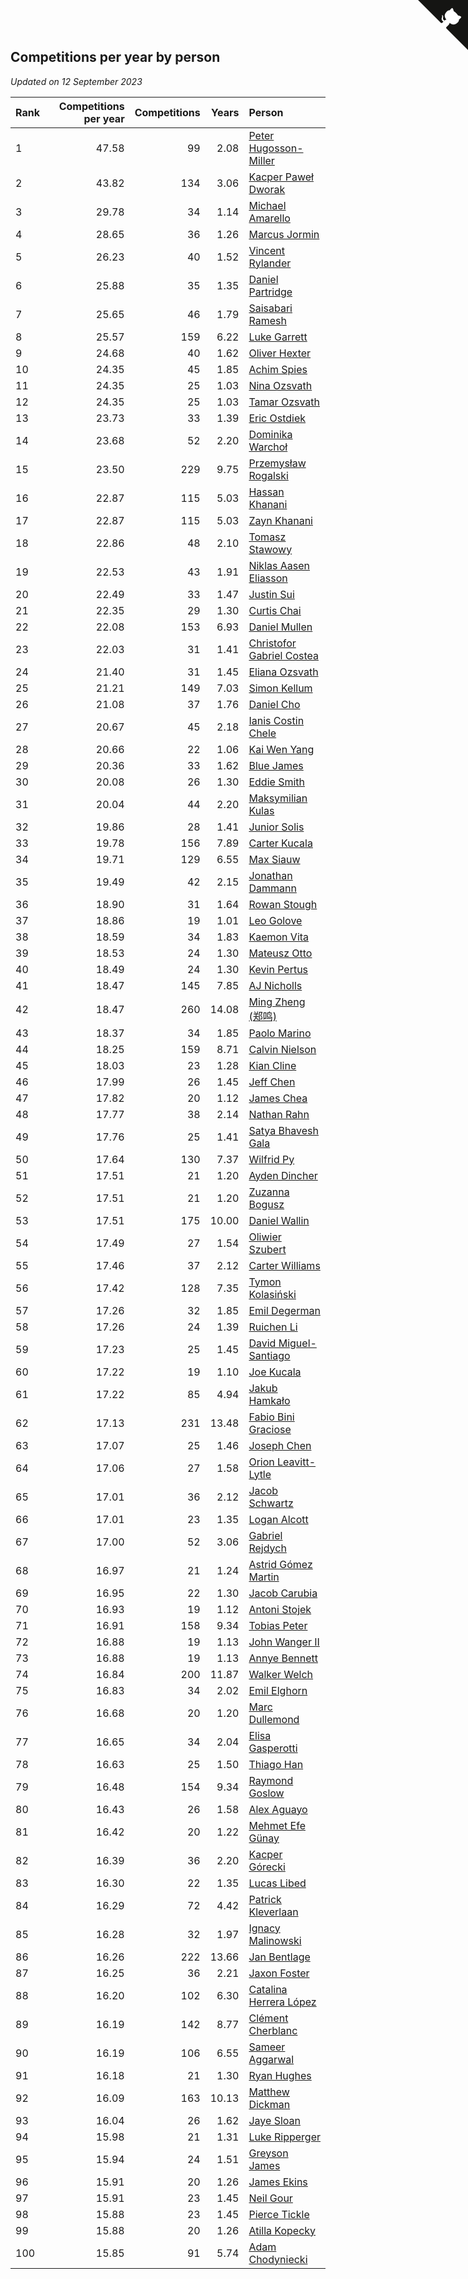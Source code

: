## Competitions per year by person

*Updated on 12 September 2023*

| Rank | Competitions per year | Competitions | Years | Person |
| :--- | ---: | ---: | ---: | :--- |
| 1 | 47.58 | 99 | 2.08 | [Peter Hugosson-Miller](https://www.worldcubeassociation.org/persons/2021HUGO01) |
| 2 | 43.82 | 134 | 3.06 | [Kacper Paweł Dworak](https://www.worldcubeassociation.org/persons/2020DWOR01) |
| 3 | 29.78 | 34 | 1.14 | [Michael Amarello](https://www.worldcubeassociation.org/persons/2022AMAR09) |
| 4 | 28.65 | 36 | 1.26 | [Marcus Jormin](https://www.worldcubeassociation.org/persons/2022JORM01) |
| 5 | 26.23 | 40 | 1.52 | [Vincent Rylander](https://www.worldcubeassociation.org/persons/2022RYLA01) |
| 6 | 25.88 | 35 | 1.35 | [Daniel Partridge](https://www.worldcubeassociation.org/persons/2022PART02) |
| 7 | 25.65 | 46 | 1.79 | [Saisabari Ramesh](https://www.worldcubeassociation.org/persons/2021RAME01) |
| 8 | 25.57 | 159 | 6.22 | [Luke Garrett](https://www.worldcubeassociation.org/persons/2017GARR05) |
| 9 | 24.68 | 40 | 1.62 | [Oliver Hexter](https://www.worldcubeassociation.org/persons/2022HEXT01) |
| 10 | 24.35 | 45 | 1.85 | [Achim Spies](https://www.worldcubeassociation.org/persons/2021SPIE01) |
| 11 | 24.35 | 25 | 1.03 | [Nina Ozsvath](https://www.worldcubeassociation.org/persons/2022OZSV03) |
| 12 | 24.35 | 25 | 1.03 | [Tamar Ozsvath](https://www.worldcubeassociation.org/persons/2022OZSV04) |
| 13 | 23.73 | 33 | 1.39 | [Eric Ostdiek](https://www.worldcubeassociation.org/persons/2022OSTD01) |
| 14 | 23.68 | 52 | 2.20 | [Dominika Warchoł](https://www.worldcubeassociation.org/persons/2021WARC01) |
| 15 | 23.50 | 229 | 9.75 | [Przemysław Rogalski](https://www.worldcubeassociation.org/persons/2013ROGA02) |
| 16 | 22.87 | 115 | 5.03 | [Hassan Khanani](https://www.worldcubeassociation.org/persons/2018KHAN26) |
| 17 | 22.87 | 115 | 5.03 | [Zayn Khanani](https://www.worldcubeassociation.org/persons/2018KHAN28) |
| 18 | 22.86 | 48 | 2.10 | [Tomasz Stawowy](https://www.worldcubeassociation.org/persons/2021STAW01) |
| 19 | 22.53 | 43 | 1.91 | [Niklas Aasen Eliasson](https://www.worldcubeassociation.org/persons/2021ELIA01) |
| 20 | 22.49 | 33 | 1.47 | [Justin Sui](https://www.worldcubeassociation.org/persons/2022SUIJ01) |
| 21 | 22.35 | 29 | 1.30 | [Curtis Chai](https://www.worldcubeassociation.org/persons/2022CHAI02) |
| 22 | 22.08 | 153 | 6.93 | [Daniel Mullen](https://www.worldcubeassociation.org/persons/2016MULL04) |
| 23 | 22.03 | 31 | 1.41 | [Christofor Gabriel Costea](https://www.worldcubeassociation.org/persons/2022COST03) |
| 24 | 21.40 | 31 | 1.45 | [Eliana Ozsvath](https://www.worldcubeassociation.org/persons/2022OZSV01) |
| 25 | 21.21 | 149 | 7.03 | [Simon Kellum](https://www.worldcubeassociation.org/persons/2016KELL12) |
| 26 | 21.08 | 37 | 1.76 | [Daniel Cho](https://www.worldcubeassociation.org/persons/2021CHOD01) |
| 27 | 20.67 | 45 | 2.18 | [Ianis Costin Chele](https://www.worldcubeassociation.org/persons/2021CHEL01) |
| 28 | 20.66 | 22 | 1.06 | [Kai Wen Yang](https://www.worldcubeassociation.org/persons/2022YANG19) |
| 29 | 20.36 | 33 | 1.62 | [Blue James](https://www.worldcubeassociation.org/persons/2022JAME01) |
| 30 | 20.08 | 26 | 1.30 | [Eddie Smith](https://www.worldcubeassociation.org/persons/2022SMIT20) |
| 31 | 20.04 | 44 | 2.20 | [Maksymilian Kulas](https://www.worldcubeassociation.org/persons/2021KULA02) |
| 32 | 19.86 | 28 | 1.41 | [Junior Solis](https://www.worldcubeassociation.org/persons/2022SOLI03) |
| 33 | 19.78 | 156 | 7.89 | [Carter Kucala](https://www.worldcubeassociation.org/persons/2015KUCA01) |
| 34 | 19.71 | 129 | 6.55 | [Max Siauw](https://www.worldcubeassociation.org/persons/2017SIAU02) |
| 35 | 19.49 | 42 | 2.15 | [Jonathan Dammann](https://www.worldcubeassociation.org/persons/2021DAMM01) |
| 36 | 18.90 | 31 | 1.64 | [Rowan Stough](https://www.worldcubeassociation.org/persons/2022STOU01) |
| 37 | 18.86 | 19 | 1.01 | [Leo Golove](https://www.worldcubeassociation.org/persons/2022GOLO02) |
| 38 | 18.59 | 34 | 1.83 | [Kaemon Vita](https://www.worldcubeassociation.org/persons/2021VITA01) |
| 39 | 18.53 | 24 | 1.30 | [Mateusz Otto](https://www.worldcubeassociation.org/persons/2022OTTO01) |
| 40 | 18.49 | 24 | 1.30 | [Kevin Pertus](https://www.worldcubeassociation.org/persons/2022PERT01) |
| 41 | 18.47 | 145 | 7.85 | [AJ Nicholls](https://www.worldcubeassociation.org/persons/2015NICH04) |
| 42 | 18.47 | 260 | 14.08 | [Ming Zheng (郑鸣)](https://www.worldcubeassociation.org/persons/2009ZHEN11) |
| 43 | 18.37 | 34 | 1.85 | [Paolo Marino](https://www.worldcubeassociation.org/persons/2021MARI04) |
| 44 | 18.25 | 159 | 8.71 | [Calvin Nielson](https://www.worldcubeassociation.org/persons/2014NIEL03) |
| 45 | 18.03 | 23 | 1.28 | [Kian Cline](https://www.worldcubeassociation.org/persons/2022CLIN01) |
| 46 | 17.99 | 26 | 1.45 | [Jeff Chen](https://www.worldcubeassociation.org/persons/2022CHEN19) |
| 47 | 17.82 | 20 | 1.12 | [James Chea](https://www.worldcubeassociation.org/persons/2022CHEA05) |
| 48 | 17.77 | 38 | 2.14 | [Nathan Rahn](https://www.worldcubeassociation.org/persons/2021RAHN01) |
| 49 | 17.76 | 25 | 1.41 | [Satya Bhavesh Gala](https://www.worldcubeassociation.org/persons/2022GALA03) |
| 50 | 17.64 | 130 | 7.37 | [Wilfrid Py](https://www.worldcubeassociation.org/persons/2016PYWI01) |
| 51 | 17.51 | 21 | 1.20 | [Ayden Dincher](https://www.worldcubeassociation.org/persons/2022DINC01) |
| 52 | 17.51 | 21 | 1.20 | [Zuzanna Bogusz](https://www.worldcubeassociation.org/persons/2022BOGU01) |
| 53 | 17.51 | 175 | 10.00 | [Daniel Wallin](https://www.worldcubeassociation.org/persons/2013WALL03) |
| 54 | 17.49 | 27 | 1.54 | [Oliwier Szubert](https://www.worldcubeassociation.org/persons/2022SZUB01) |
| 55 | 17.46 | 37 | 2.12 | [Carter Williams](https://www.worldcubeassociation.org/persons/2021WILL06) |
| 56 | 17.42 | 128 | 7.35 | [Tymon Kolasiński](https://www.worldcubeassociation.org/persons/2016KOLA02) |
| 57 | 17.26 | 32 | 1.85 | [Emil Degerman](https://www.worldcubeassociation.org/persons/2021DEGE01) |
| 58 | 17.26 | 24 | 1.39 | [Ruichen Li](https://www.worldcubeassociation.org/persons/2022LIRU02) |
| 59 | 17.23 | 25 | 1.45 | [David Miguel-Santiago](https://www.worldcubeassociation.org/persons/2022MIGU02) |
| 60 | 17.22 | 19 | 1.10 | [Joe Kucala](https://www.worldcubeassociation.org/persons/2022KUCA01) |
| 61 | 17.22 | 85 | 4.94 | [Jakub Hamkało](https://www.worldcubeassociation.org/persons/2018HAMK01) |
| 62 | 17.13 | 231 | 13.48 | [Fabio Bini Graciose](https://www.worldcubeassociation.org/persons/2010GRAC02) |
| 63 | 17.07 | 25 | 1.46 | [Joseph Chen](https://www.worldcubeassociation.org/persons/2022CHEN16) |
| 64 | 17.06 | 27 | 1.58 | [Orion Leavitt-Lytle](https://www.worldcubeassociation.org/persons/2022LEAV01) |
| 65 | 17.01 | 36 | 2.12 | [Jacob Schwartz](https://www.worldcubeassociation.org/persons/2021SCHW01) |
| 66 | 17.01 | 23 | 1.35 | [Logan Alcott](https://www.worldcubeassociation.org/persons/2022ALCO02) |
| 67 | 17.00 | 52 | 3.06 | [Gabriel Rejdych](https://www.worldcubeassociation.org/persons/2020REJD01) |
| 68 | 16.97 | 21 | 1.24 | [Astrid Gómez Martin](https://www.worldcubeassociation.org/persons/2022MART26) |
| 69 | 16.95 | 22 | 1.30 | [Jacob Carubia](https://www.worldcubeassociation.org/persons/2022CARU02) |
| 70 | 16.93 | 19 | 1.12 | [Antoni Stojek](https://www.worldcubeassociation.org/persons/2022STOJ03) |
| 71 | 16.91 | 158 | 9.34 | [Tobias Peter](https://www.worldcubeassociation.org/persons/2014PETE03) |
| 72 | 16.88 | 19 | 1.13 | [John Wanger II](https://www.worldcubeassociation.org/persons/2022WANG39) |
| 73 | 16.88 | 19 | 1.13 | [Annye Bennett](https://www.worldcubeassociation.org/persons/2022BENN11) |
| 74 | 16.84 | 200 | 11.87 | [Walker Welch](https://www.worldcubeassociation.org/persons/2011WELC01) |
| 75 | 16.83 | 34 | 2.02 | [Emil Elghorn](https://www.worldcubeassociation.org/persons/2021ELGH01) |
| 76 | 16.68 | 20 | 1.20 | [Marc Dullemond](https://www.worldcubeassociation.org/persons/2022DULL01) |
| 77 | 16.65 | 34 | 2.04 | [Elisa Gasperotti](https://www.worldcubeassociation.org/persons/2021GASP01) |
| 78 | 16.63 | 25 | 1.50 | [Thiago Han](https://www.worldcubeassociation.org/persons/2022HANT01) |
| 79 | 16.48 | 154 | 9.34 | [Raymond Goslow](https://www.worldcubeassociation.org/persons/2014GOSL01) |
| 80 | 16.43 | 26 | 1.58 | [Alex Aguayo](https://www.worldcubeassociation.org/persons/2022AGUA01) |
| 81 | 16.42 | 20 | 1.22 | [Mehmet Efe Günay](https://www.worldcubeassociation.org/persons/2022GUNA05) |
| 82 | 16.39 | 36 | 2.20 | [Kacper Górecki](https://www.worldcubeassociation.org/persons/2021GORE01) |
| 83 | 16.30 | 22 | 1.35 | [Lucas Libed](https://www.worldcubeassociation.org/persons/2022LIBE02) |
| 84 | 16.29 | 72 | 4.42 | [Patrick Kleverlaan](https://www.worldcubeassociation.org/persons/2019KLEV01) |
| 85 | 16.28 | 32 | 1.97 | [Ignacy Malinowski](https://www.worldcubeassociation.org/persons/2021MALI02) |
| 86 | 16.26 | 222 | 13.66 | [Jan Bentlage](https://www.worldcubeassociation.org/persons/2010BENT01) |
| 87 | 16.25 | 36 | 2.21 | [Jaxon Foster](https://www.worldcubeassociation.org/persons/2021FOST01) |
| 88 | 16.20 | 102 | 6.30 | [Catalina Herrera López](https://www.worldcubeassociation.org/persons/2017LOPE31) |
| 89 | 16.19 | 142 | 8.77 | [Clément Cherblanc](https://www.worldcubeassociation.org/persons/2014CHER05) |
| 90 | 16.19 | 106 | 6.55 | [Sameer Aggarwal](https://www.worldcubeassociation.org/persons/2017AGGA01) |
| 91 | 16.18 | 21 | 1.30 | [Ryan Hughes](https://www.worldcubeassociation.org/persons/2022HUGH04) |
| 92 | 16.09 | 163 | 10.13 | [Matthew Dickman](https://www.worldcubeassociation.org/persons/2013DICK01) |
| 93 | 16.04 | 26 | 1.62 | [Jaye Sloan](https://www.worldcubeassociation.org/persons/2022SLOA01) |
| 94 | 15.98 | 21 | 1.31 | [Luke Ripperger](https://www.worldcubeassociation.org/persons/2022RIPP01) |
| 95 | 15.94 | 24 | 1.51 | [Greyson James](https://www.worldcubeassociation.org/persons/2022JAME02) |
| 96 | 15.91 | 20 | 1.26 | [James Ekins](https://www.worldcubeassociation.org/persons/2022EKIN01) |
| 97 | 15.91 | 23 | 1.45 | [Neil Gour](https://www.worldcubeassociation.org/persons/2022GOUR01) |
| 98 | 15.88 | 23 | 1.45 | [Pierce Tickle](https://www.worldcubeassociation.org/persons/2022TICK01) |
| 99 | 15.88 | 20 | 1.26 | [Atilla Kopecky](https://www.worldcubeassociation.org/persons/2022KOPE01) |
| 100 | 15.85 | 91 | 5.74 | [Adam Chodyniecki](https://www.worldcubeassociation.org/persons/2017CHOD02) |


<a href="https://github.com/JustinTimeCuber/wca_statistics" class="github-corner" aria-label="View source on Github"><svg width="80" height="80" viewBox="0 0 250 250" style="fill:#151513; color:#fff; position: absolute; top: 0; border: 0; right: 0;" aria-hidden="true"><path d="M0,0 L115,115 L130,115 L142,142 L250,250 L250,0 Z"></path><path d="M128.3,109.0 C113.8,99.7 119.0,89.6 119.0,89.6 C122.0,82.7 120.5,78.6 120.5,78.6 C119.2,72.0 123.4,76.3 123.4,76.3 C127.3,80.9 125.5,87.3 125.5,87.3 C122.9,97.6 130.6,101.9 134.4,103.2" fill="currentColor" style="transform-origin: 130px 106px;" class="octo-arm"></path><path d="M115.0,115.0 C114.9,115.1 118.7,116.5 119.8,115.4 L133.7,101.6 C136.9,99.2 139.9,98.4 142.2,98.6 C133.8,88.0 127.5,74.4 143.8,58.0 C148.5,53.4 154.0,51.2 159.7,51.0 C160.3,49.4 163.2,43.6 171.4,40.1 C171.4,40.1 176.1,42.5 178.8,56.2 C183.1,58.6 187.2,61.8 190.9,65.4 C194.5,69.0 197.7,73.2 200.1,77.6 C213.8,80.2 216.3,84.9 216.3,84.9 C212.7,93.1 206.9,96.0 205.4,96.6 C205.1,102.4 203.0,107.8 198.3,112.5 C181.9,128.9 168.3,122.5 157.7,114.1 C157.9,116.9 156.7,120.9 152.7,124.9 L141.0,136.5 C139.8,137.7 141.6,141.9 141.8,141.8 Z" fill="currentColor" class="octo-body"></path></svg></a><style>.github-corner:hover .octo-arm{animation:octocat-wave 560ms ease-in-out}@keyframes octocat-wave{0%,100%{transform:rotate(0)}20%,60%{transform:rotate(-25deg)}40%,80%{transform:rotate(10deg)}}@media (max-width:500px){.github-corner:hover .octo-arm{animation:none}.github-corner .octo-arm{animation:octocat-wave 560ms ease-in-out}}</style>
